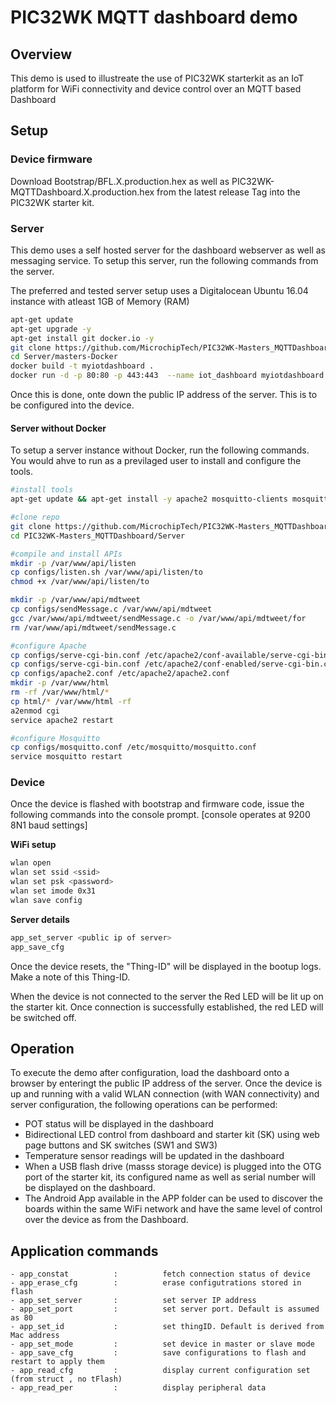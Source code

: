 # PIC32WK MQTT dashboard demo

## Overview

This demo is used to illustreate the use of PIC32WK starterkit as an IoT platform for WiFi connectivity and device control over an MQTT based Dashboard

## Setup

### Device firmware

Download Bootstrap/BFL.X.production.hex as well as PIC32WK-MQTTDashboard.X.production.hex from the latest release Tag into the PIC32WK starter kit.

### Server

This demo uses a self hosted server for the dashboard webserver as well as messaging service. To setup this server, run the following commands from the server.

The preferred and tested server setup uses a Digitalocean Ubuntu 16.04 instance with atleast 1GB of Memory (RAM)

```bash
apt-get update
apt-get upgrade -y
apt-get install git docker.io -y
git clone https://github.com/MicrochipTech/PIC32WK-Masters_MQTTDashboard.git
cd Server/masters-Docker
docker build -t myiotdashboard .
docker run -d -p 80:80 -p 443:443  --name iot_dashboard myiotdashboard
```

Once this is done, onte down the public IP address of the server. This is to be configured into the device.

#### Server without Docker

To setup a server instance without Docker, run the following commands. You would ahve to run as a previlaged user to install and configure the tools.

```bash
#install tools
apt-get update && apt-get install -y apache2 mosquitto-clients mosquitto build-essential git 

#clone repo
git clone https://github.com/MicrochipTech/PIC32WK-Masters_MQTTDashboard.git
cd PIC32WK-Masters_MQTTDashboard/Server 

#compile and install APIs
mkdir -p /var/www/api/listen
cp configs/listen.sh /var/www/api/listen/to
chmod +x /var/www/api/listen/to

mkdir -p /var/www/api/mdtweet
cp configs/sendMessage.c /var/www/api/mdtweet
gcc /var/www/api/mdtweet/sendMessage.c -o /var/www/api/mdtweet/for
rm /var/www/api/mdtweet/sendMessage.c

#configure Apache
cp configs/serve-cgi-bin.conf /etc/apache2/conf-available/serve-cgi-bin.conf
cp configs/serve-cgi-bin.conf /etc/apache2/conf-enabled/serve-cgi-bin.conf
cp configs/apache2.conf /etc/apache2/apache2.conf
mkdir -p /var/www/html
rm -rf /var/www/html/*
cp html/* /var/www/html -rf 
a2enmod cgi 
service apache2 restart

#configure Mosquitto
cp configs/mosquitto.conf /etc/mosquitto/mosquitto.conf
service mosquitto restart
```

### Device

Once the device is flashed with bootstrap and firmware code, issue the following commands into the console prompt. [console operates at 9200 8N1 baud settings]

**WiFi setup**

```bash
wlan open
wlan set ssid <ssid>
wlan set psk <password>
wlan set imode 0x31
wlan save config
```

**Server details**

```bash
app_set_server <public ip of server>
app_save_cfg
```

Once the device resets, the "Thing-ID" will be displayed in the bootup logs. Make a note of this Thing-ID.

When the device is not connected to the server the Red LED will be lit up on the starter kit. Once connection is successfully established, the red LED will be switched off. 

## Operation

To execute the demo after configuration, load the dashboard onto a browser by enteringt the public IP address of the server. Once the device is up and running with a valid WLAN connection (with WAN connectivity) and server configuration, the following operations can be performed:

- POT status will be displayed in the dashboard
- Bidirectional LED control from dashboard and starter kit (SK) using web page buttons and SK switches (SW1 and SW3)
- Temperature sensor readings will be updated in the dashboard
- When a USB flash drive (masss storage device) is plugged into the OTG port of the starter kit, its configured name as well as serial number will be displayed on the dashboard.
- The Android App available in the APP folder can be used to discover the boards within the same WiFi network and have the same level of control over the device as from the Dashboard.

## Application commands

```
- app_constat          :          fetch connection status of device
- app_erase_cfg        :          erase configutrations stored in flash
- app_set_server       :          set server IP address
- app_set_port         :          set server port. Default is assumed as 80
- app_set_id           :          set thingID. Default is derived from Mac address
- app_set_mode         :          set device in master or slave mode
- app_save_cfg         :          save configurations to flash and restart to apply them
- app_read_cfg         :          display current configuration set (from struct , no tFlash)
- app_read_per         :          display peripheral data
```
